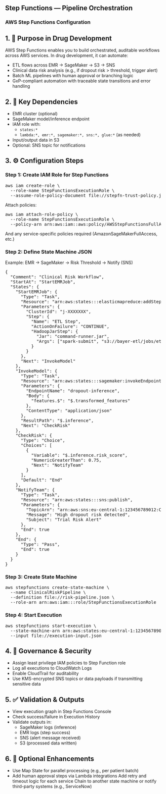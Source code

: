 ## Step Functions — Pipeline Orchestration
### AWS Step Functions Configuration

## 1. 🎯 Purpose in Drug Development
AWS Step Functions enables you to build orchestrated, auditable workflows across AWS services.
In drug development, it can automate:
- ETL flows across EMR → SageMaker → S3 → SNS
- Clinical data risk analysis (e.g., if dropout risk > threshold, trigger alert)
- Batch ML pipelines with human approval or branching logic
- GxP-compliant automation with traceable state transitions and error handling

## 2. 🔗 Key Dependencies
- EMR cluster (optional)
- SageMaker model/inference endpoint
- IAM role with:
  - `states:*`
  - `lambda:*, emr:*, sagemaker:*, sns:*, glue:*` (as needed)
- Input/output data in S3
- Optional: SNS topic for notifications

## 3. ⚙️ Configuration Steps

### Step 1: Create IAM Role for Step Functions
<pre>aws iam create-role \
  --role-name StepFunctionsExecutionRole \
  --assume-role-policy-document file://stepfn-trust-policy.json</pre>

Attach policies:
<pre>aws iam attach-role-policy \
  --role-name StepFunctionsExecutionRole \
  --policy-arn arn:aws:iam::aws:policy/AWSStepFunctionsFullAccess</pre>
And any service-specific policies required (AmazonSageMakerFullAccess, etc.)

### Step 2: Define State Machine JSON
Example: EMR → SageMaker → Risk Threshold → Notify (SNS)
<pre>
{
  "Comment": "Clinical Risk Workflow",
  "StartAt": "StartEMRJob",
  "States": {
    "StartEMRJob": {
      "Type": "Task",
      "Resource": "arn:aws:states:::elasticmapreduce:addStep.sync",
      "Parameters": {
        "ClusterId": "j-XXXXXXX",
        "Step": {
          "Name": "ETL Step",
          "ActionOnFailure": "CONTINUE",
          "HadoopJarStep": {
            "Jar": "command-runner.jar",
            "Args": ["spark-submit", "s3://bayer-etl/jobs/etl.py"]
          }
        }
      },
      "Next": "InvokeModel"
    },
    "InvokeModel": {
      "Type": "Task",
      "Resource": "arn:aws:states:::sagemaker:invokeEndpoint.sync",
      "Parameters": {
        "EndpointName": "dropout-inference",
        "Body": {
          "features.$": "$.transformed_features"
        },
        "ContentType": "application/json"
      },
      "ResultPath": "$.inference",
      "Next": "CheckRisk"
    },
    "CheckRisk": {
      "Type": "Choice",
      "Choices": [
        {
          "Variable": "$.inference.risk_score",
          "NumericGreaterThan": 0.75,
          "Next": "NotifyTeam"
        }
      ],
      "Default": "End"
    },
    "NotifyTeam": {
      "Type": "Task",
      "Resource": "arn:aws:states:::sns:publish",
      "Parameters": {
        "TopicArn": "arn:aws:sns:eu-central-1:123456789012:ClinicalAlerts",
        "Message": "High dropout risk detected",
        "Subject": "Trial Risk Alert"
      },
      "End": true
    },
    "End": {
      "Type": "Pass",
      "End": true
    }
  }
}
</pre>
### Step 3: Create State Machine
<pre>aws stepfunctions create-state-machine \
  --name ClinicalRiskPipeline \
  --definition file://risk-pipeline.json \
  --role-arn arn:aws:iam::<account-id>:role/StepFunctionsExecutionRole</pre>

### Step 4: Start Execution
<pre>aws stepfunctions start-execution \
  --state-machine-arn arn:aws:states:eu-central-1:123456789012:stateMachine:ClinicalRiskPipeline \
  --input file://execution-input.json</pre>
  
## 4. 🔐 Governance & Security
  - Assign least privilege IAM policies to Step Function role
  - Log all executions to CloudWatch Logs
  - Enable CloudTrail for auditability
  - Use KMS-encrypted SNS topics or data payloads if transmitting sensitive data

## 5. ✅ Validation & Outputs
  - View execution graph in Step Functions Console
  - Check success/failure in Execution History
  - Validate outputs in:
    - SageMaker logs (inference)
    - EMR logs (step success)
    - SNS (alert message received)
    - S3 (processed data written)

## 6. 🌱 Optional Enhancements
  - Use Map State for parallel processing (e.g., per patient batch)
  - Add human approval steps via Lambda integrations
  Add retry and timeout logic for each service
  Chain to another state machine or notify third-party systems (e.g., ServiceNow)


